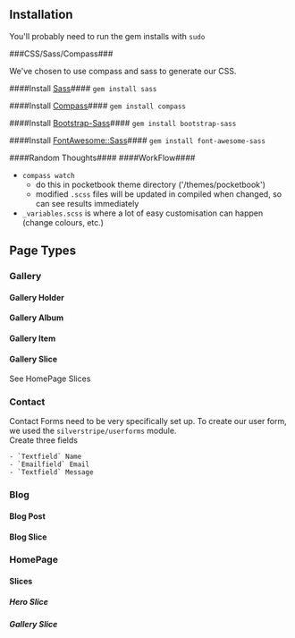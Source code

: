 ## Installation ##
You'll probably need to run the gem installs with `sudo`

###CSS/Sass/Compass###

We've chosen to use compass and sass to generate our CSS.  

####Install [Sass](http://sass-lang.com/install)####
`gem install sass`

####Install [Compass](http://compass-style.org/install/)####
`gem install compass`

####Install [Bootstrap-Sass](https://github.com/twbs/bootstrap-sass)####
`gem install bootstrap-sass`

####Install [FontAwesome::Sass](https://github.com/FortAwesome/font-awesome-sass)####
`gem install font-awesome-sass`

####Random Thoughts####
####WorkFlow####
- `compass watch`
	- do this in pocketbook theme directory ('/themes/pocketbook')
	- modified `.scss` files will be updated in compiled when changed, so can see results immediately
- `_variables.scss` is where a lot of easy customisation can happen (change colours, etc.)

## Page Types ##
### Gallery ###
#### Gallery Holder ####
#### Gallery Album ####
#### Gallery Item ####
#### Gallery Slice ####
See HomePage Slices

### Contact ###
Contact Forms need to be very specifically set up.  To create our user form, we used the `silverstripe/userforms` module.  
Create three fields

    - `Textfield` Name
    - `Emailfield` Email
    - `Textfield` Message



### Blog ###
#### Blog Post ####
#### Blog Slice ####

### HomePage ###
#### Slices ####
##### Hero Slice #####
##### Gallery Slice #####
